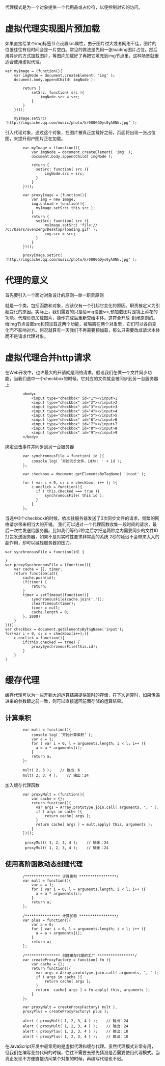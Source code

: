 代理模式是为一个对象提供一个代用品或占位符，以便控制对它的访问。

# 虚拟代理实现图片预加载

如果直接给某个img标签节点设置src属性，由于图片过大或者网络不佳，图片的位置往往有段时间会是一片空白。常见的做法是先用一张loading图片占位，然后用异步的方式加载图片，等图片加载好了再把它填充到img节点里，这种场景就很适合使用虚拟代理。
```
var myImage = (function(){
    var imgNode = document.createElement( 'img' );
    document.body.appendChild( imgNode );

        return {
            setSrc: function( src ){
                imgNode.src = src;
            }
        }
    })();

    myImage.setSrc( 'http://imgcache.qq.com/music/photo/k/000GGDys0yA0Nk.jpg' );
```

引入代理对象，通过这个对象，在图片被真正加载好之前，页面将出现一张占位图，来提升用户图片正在加载。

```
        var myImage = (function(){
            var imgNode = document.createElement( 'img' );
            document.body.appendChild( imgNode );

            return {
              setSrc: function( src ){
                  imgNode.src = src;
              }
            }
        })();

        var proxyImage = (function(){
            var img = new Image;
            img.onload = function(){
              myImage.setSrc( this.src );
            }
            return {
              setSrc: function( src ){
                  myImage.setSrc( 'file:// /C:/Users/svenzeng/Desktop/loading.gif' );
                  img.src = src;
              }
            }
        })();

        proxyImage.setSrc( 'http://imgcache.qq.com/music/photo/k/000GGDys0yA0Nk.jpg' );
```

# 代理的意义

首先要引入一个面对对象设计的原则--单一职责原则

就是一个类，包括函数和对象，应该仅有一个引起它变化的原因。职责被定义为引起变化的原因。实际上，我们需要的只是给img设置src,预加载图片是锦上添花的功能。代理负责加载图片，操作完成后重新交给本体。这符合开放-封闭原则的。给img节点设置src和预加载这两个功能，被隔离在两个对象里，它们可以各自变化而不影响对方。何况就算有一天我们不再需要预加载，那么只需要改成请求本体而不是请求代理对象。

# 虚拟代理合并http请求

在Web开发中，也许最大的开销就是网络请求。假设我们在做一个文件同步功能，当我们选中一个checkbox的时候，它对应的文件就会被同步到另一台服务器上
```
        <body>
            <input type="checkbox" id="1"></input>1
            <input type="checkbox" id="2"></input>2
            <input type="checkbox" id="3"></input>3
            <input type="checkbox" id="4"></input>4
            <input type="checkbox" id="5"></input>5
            <input type="checkbox" id="6"></input>6
            <input type="checkbox" id="7"></input>7
            <input type="checkbox" id="8"></input>8
            <input type="checkbox" id="9"></input>9
        </body>
```
绑定点击事件并同步到另一台服务器
```
        var synchronousFile = function( id ){
            console.log( ’开始同步文件，id为： ' + id );
        };

        var checkbox = document.getElementsByTagName( 'input' );

        for ( var i = 0, c; c = checkbox[ i++ ]; ){
            c.onclick = function(){
              if ( this.checked === true ){
                  synchronousFile( this.id );
              }
            }
        };
```

当选中3个checkbox的时候，依次往服务器发送了3次同步文件的请求，频繁的网络请求带来相当大的开销。
我们可以通过一个代理函数收集一段时间的请求，最后一次性发送给服务器。比如我们等待2秒之后才把这两秒之内需要同步的文件ID打包发送服务器，如果不是对实时性要求非常高的系统
2秒的延迟不会带来太大的副作用，却可以减轻服务器的压力。
```
var synchronousFile = function(id) {

}
var proxySynchronousFile = (function(){
    var cache = [], timer;
    return function(id){
        cache.push(id);
        if(timer) {
            return;
        }
        timer = setTimeout(function(){
            synchronousFile(cache.join(','));
            clearTimeout(timer);
            timer = null;
            cache.length = 0;
        }, 2000)
    }
})();
var checkbox = document.getElementsByTagName('input');
for(var i = 0, c; c = checkbox[i++];){
    c.onclick = function(){
        if(this.checked == true) {
            proxySynchronousFile(this.id);
        }
    }
}
```

# 缓存代理
缓存代理可以为一些开销大的运算结果提供暂时的存储，在下次运算时，如果传递进来的参数跟之前一致，则可以直接返回前面存储的运算结果。

## 计算乘积
```
        var mult = function(){
            console.log( ’开始计算乘积’ );
            var a = 1;
            for ( var i = 0, l = arguments.length; i < l; i++ ){
              a = a * arguments[i];
            }
            return a;
        };

        mult( 2, 3 );    // 输出：6
        mult( 2, 3, 4 );    // 输出：24
```
加入缓存代理函数
```
        var proxyMult = (function(){
            var cache = {};
            return function(){
              var args = Array.prototype.join.call( arguments, ', ' );
              if ( args in cache ){
                  return cache[ args ];
              }
              return cache[ args ] = mult.apply( this, arguments );
            }
        })();

         proxyMult( 1, 2, 3, 4 );    // 输出：24
         proxyMult( 1, 2, 3, 4 );    // 输出：24
```

## 使用高阶函数动态创建代理
```
        /**************** 计算乘积 *****************/
        var mult = function(){
            var a = 1;
            for ( var i = 0, l = arguments.length; i < l; i++ ){
              a = a * arguments[i];
            }
            return a;
        };

        /**************** 计算加和 *****************/
        var plus = function(){
            var a = 0;
            for ( var i = 0, l = arguments.length; i < l; i++ ){
              a = a + arguments[i];
            }
            return a;
        };

        /**************** 创建缓存代理的工厂 *****************/
        var createProxyFactory = function( fn ){
            var cache = {};
            return function(){
              var args = Array.prototype.join.call( arguments, ', ' );
              if ( args in cache ){
                  return cache[ args ];
              }
              return  cache[ args ] = fn.apply( this, arguments );
            }
        };

        var proxyMult = createProxyFactory( mult ),
        proxyPlus = createProxyFactory( plus );

        alert ( proxyMult( 1, 2, 3, 4 ) );    // 输出：24
        alert ( proxyMult( 1, 2, 3, 4 ) );    // 输出：24
        alert ( proxyPlus( 1, 2, 3, 4 ) );    // 输出：10
        alert ( proxyPlus( 1, 2, 3, 4 ) );    // 输出：10
```


在JavaScript开发中最常用的是虚拟代理和缓存代理。虽然代理模式非常有用，但我们在编写业务代码的时候，往往不需要去预先猜测是否需要使用代理模式。当真正发现不方便直接访问某个对象的时候，再编写代理也不迟。